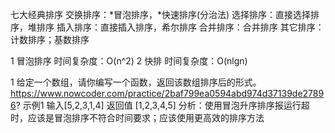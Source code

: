 七大经典排序
交换排序：*冒泡排序，*快速排序(分治法)
选择排序：直接选择排序，堆排序
插入排序：直接插入排序，希尔排序
合并排序：合并排序
其它排序：
计数排序；基数排序

1 冒泡排序
时间复杂度：O(n^2)
2 快排
时间复杂度：O(nlgn)

1 给定一个数组，请你编写一个函数，返回该数组排序后的形式。
  https://www.nowcoder.com/practice/2baf799ea0594abd974d37139de27896?
  示例1 输入[5,2,3,1,4] 返回值 [1,2,3,4,5]
  分析：使用冒泡升序排序报运行超时，应该是冒泡排序不符合时间要求；应该使用更高效的排序方法